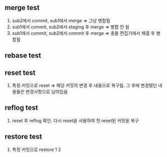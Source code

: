 ## merge test

1. sub2에서 commit, sub1에서 merge => 그냥 병합됨
2. sub1에서 commit, sub2에서 staging 후 merge => 병합 안 됨
3. sub1에서 commit, sub2에서 commit 후 merge => 충돌 편집기에서 해결 후 병합됨

## rebase test

## reset test

1. 특정 커밋으로 reset => 해당 커밋의 변경 후 내용으로 복구됨. 그 후에 변경됐던 내용들은 변경사항으로 남아있음

## reflog test

1. reset 후 reflog 확인. 다시 reset을 사용하여 첫 reset된 커밋을 복구

## restore test

1. 특정 커밋으로 restore 1 2
